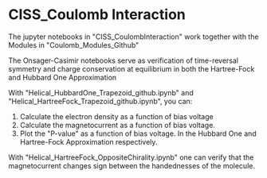 # CISS_Coulomb Interaction
The jupyter notebooks in "CISS_CoulombInteraction" work together with the Modules in "Coulomb_Modules_Github"

The Onsager-Casimir notebooks serve as verification of time-reversal symmetry and charge conservation at equilibrium in both the Hartree-Fock and Hubbard One Approximation


With "Helical_HubbardOne_Trapezoid_github.ipynb" and "Helical_HartreeFock_Trapezoid_github.ipynb", you can:
1. Calculate the electron density as a function of bias voltage
2. Calculate the magnetocurrent as a function of bias voltage.
3. Plot the "P-value" as a function of bias voltage.
In the  Hubbard One and Hartree-Fock Approximation respectively.

With "Helical_HartreeFock_OppositeChirality.ipynb" one can verify that the magnetocurrent changes sign between the handednesses of the molecule.
